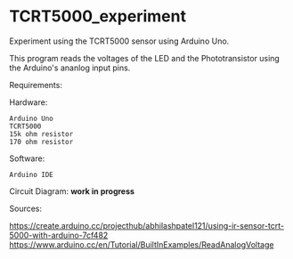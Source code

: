 # TCRT5000_experiment
Experiment using the TCRT5000 sensor using Arduino Uno.

This program reads the voltages of the LED and the Phototransistor using the Arduino's ananlog input pins.

Requirements:

  Hardware:
 
    Arduino Uno
    TCRT5000
    15k ohm resistor
    170 ohm resistor

  Software:

    Arduino IDE
  

Circuit Diagram:
**work in progress**


Sources:

  https://create.arduino.cc/projecthub/abhilashpatel121/using-ir-sensor-tcrt-5000-with-arduino-7cf482
  https://www.arduino.cc/en/Tutorial/BuiltInExamples/ReadAnalogVoltage 
